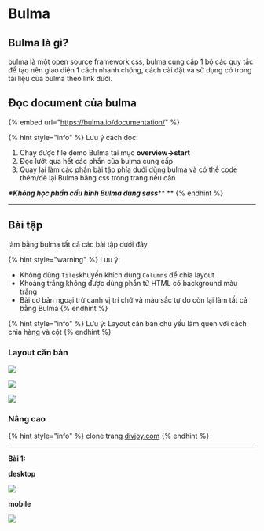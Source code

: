 # Bulma

## **Bulma là gì?**

bulma là một open source framework css, bulma cung cấp 1 bộ các quy tắc để tạo nên giao diện 1 cách nhanh chóng, cách cài đặt và sử dụng có trong tài liệu của bulma theo link dưới.

## **Đọc document của bulma**

{% embed url="https://bulma.io/documentation/" %}

{% hint style="info" %}
Lưu ý cách đọc:

1. Chạy được file demo Bulma tại mục **overview->start**
2. Đọc lướt qua hết các phần của bulma cung cấp
3. Quay lại làm các phần bài tập phía dưới dùng bulma và có thể code thêm/đè lại Bulma bằng css trong trang nếu cần

_**\*Không học phần cấu hình Bulma dùng sass**_** **&#x20;
{% endhint %}

****



## **Bài tập**

làm bằng bulma tất cả các bài tập dưới đây

{% hint style="warning" %}
Lưu ý:&#x20;

* Không dùng `Tiles`khuyến khích dùng `Columns` để chia layout
* Khoảng trắng không được dùng phần tử HTML có background màu trắng
* Bài cơ bản ngoại trừ canh vị trí chữ và màu sắc tự do còn lại làm tất cả bằng Bulma
{% endhint %}

{% hint style="info" %}
Lưu ý: Layout căn bản chủ yếu làm quen với cách chia hàng và cột&#x20;
{% endhint %}

### **Layout căn bản**

![](https://lh3.googleusercontent.com/uEjb8o\_y7G6B\_M6FXXNKuvbxbPmkSb-M6UXc6RFUehenroGKAFKeMSYfjnP1k10vt\_OcbfTjl\_U4uBfOAsRgCbHElyoMA7cayrDz913dAM0Dbv0NZCSWXvfoUaEfZwQ4VwzmDjBv)

![](https://lh3.googleusercontent.com/bPcmIk1\_A7GUzINfyFhv8uaZ7Ua9VRrBKV4piPnldutg4tvopDDMrlW1QvbeB-n7zFf8vtwXsCtqXDZRwSGWDoX7oXAW9aTMkFg2hEU9jpaG0k1Oy7qP0WC8x81n2tBDQun9YFtq)

![](https://lh4.googleusercontent.com/Z\_KynhBRMT\_LxsTy2iCT4zkYoCYjf2KxMZIzWX9djkEuKpj\_IQt2w8u0\_sJjjKio1U7xtYAfOf1hTkjTfUrI6kXLu2d0NosLpY4nfxvu6M8TfTq0mLY4-NKJqRsCFR2\_E68l1FFL)

### **Nâng cao**



{% hint style="info" %}
clone trang [divjoy.com](https://divjoy.com)
{% endhint %}

****

**Bài 1:**

**desktop**

![](https://lh5.googleusercontent.com/tjC4RXN1wNXrzfCtOIsH3cY4IqCLgC6qLDFzIoISeSlFhkaubKZj6atNzP8gk45K772LL5aldxVoVVyA2RbMjFyIW-X\_\_4cgGibs7xwCB6nvONy7QNo5kCF\_TAxBdoWORPRc5nXS)

**mobile**

![](https://lh5.googleusercontent.com/SialK9NgrCyH89iaNJqPDTiI3Lkl1xJ-H0oVDeD9zk2WNGcNsoRyYTzUwkHCwFR7Cmdr9IQI5aWsi9sdaRsTQ65jHT8l6gVRfuTV7f4q-Sfs\_\_gJ0I5uYOe-gClN5ltMlf\_F-KHf)

